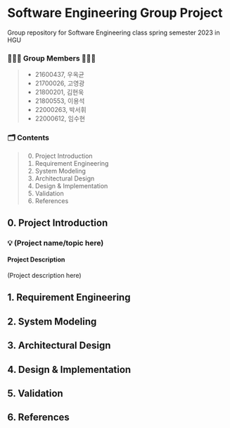 # Software Engineering Group Project
Group repository for Software Engineering class spring semester 2023 in HGU

### 👨🏻‍💻 Group Members 👩🏻‍💻
> * 21600437, 우옥균
> * 21700026, 고영광
> * 21800201, 김현욱
> * 21800553, 이용석
> * 22000263, 박서휘
> * 22000612, 임수현

### 🗂️ Contents
> 0. Project Introduction
> 1. Requirement Engineering
> 2. System Modeling
> 3. Architectural Design
> 4. Design & Implementation
> 5. Validation
> 6. References

## 0. Project Introduction
### 💡 (Project name/topic here)
#### Project Description
(Project description here)

## 1. Requirement Engineering

## 2. System Modeling

## 3. Architectural Design

## 4. Design & Implementation

## 5. Validation

## 6. References
